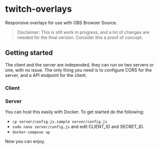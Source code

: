 # twitch-overlays

Responsive overlays for use with OBS Browser Source.

> Disclaimer: This is still work in progress, and a lot of changes are needed for the final version. Consider this a proof of concept.

## Getting started
The client and the server are independed, they can run on two servers or one, with no issue. The only thing you need is to configure CORS for the server, and a API endpoint for the client.

### Client



### Server

You can host this easily with Docker. To get started do the following:

- `cp server/config.js.sample server/config.js`
- `sudo nano server/config.js` and edit CLIENT_ID and SECRET_ID.
- `docker-compose up`

Now you can enjoy.